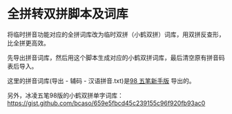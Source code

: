 # 全拼转双拼脚本及词库

将临时拼音功能对应的全拼词库改为临时双拼（小鹤双拼）词库，用双拼反查形，比全拼更高效。

先导出拼音词库，然后用这个脚本生成对应的小鹤双拼词库，最后清空原有拼音码表后导入。

这里的拼音词库(导出 - 辅码 - 汉语拼音.txt)是<a href='http://98wb.ysepan.com/'>98 五笔新手版</a> 导出的。

另外，冰凌五笔98版的小鹤双拼单字词库：https://gist.github.com/bcaso/659e5fbcd45c239155c96f920fb93ac0
